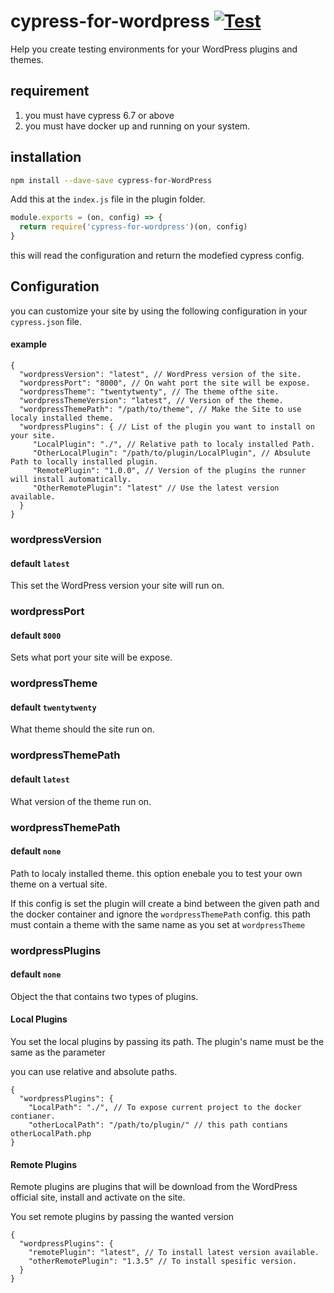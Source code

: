 # cypress-for-wordpress [![Test](https://github.com/OmriBarZik/cywp/actions/workflows/tests.yml/badge.svg)](https://github.com/OmriBarZik/cywp/actions/workflows/tests.yml)
Help you create testing environments for your WordPress plugins and themes.
## requirement
1. you must have cypress 6.7 or above
2. you must have docker up and running on your system.
## installation
```bash
npm install --dave-save cypress-for-WordPress
```

Add this at the `index.js` file in the plugin folder.
```js
module.exports = (on, config) => {
  return require('cypress-for-wordpress')(on, config)
}
```

this will read the configuration and return the modefied cypress config.

## Configuration
you can customize your site by using the following configuration in your `cypress.json` file.
#### example
```jsonc
{
  "wordpressVersion": "latest", // WordPress version of the site.
  "wordpressPort": "8000", // On waht port the site will be expose.
  "wordpressTheme": "twentytwenty", // The theme ofthe site.
  "wordpressThemeVersion": "latest", // Version of the theme.
  "wordpressThemePath": "/path/to/theme", // Make the Site to use localy installed theme.
  "wordpressPlugins": { // List of the plugin you want to install on your site.
     "LocalPlugin": "./", // Relative path to localy installed Path.
     "OtherLocalPlugin": "/path/to/plugin/LocalPlugin", // Absulute Path to locally installed plugin.
     "RemotePlugin": "1.0.0", // Version of the plugins the runner will install automatically.
     "OtherRemotePlugin": "latest" // Use the latest version available.
  }
}
```
### wordpressVersion
#### default `latest`
This set the WordPress version your site will run on. 
### wordpressPort
#### default `8000`
Sets what port your site will be expose.
### wordpressTheme
#### default `twentytwenty`
What theme should the site run on.
### wordpressThemePath
#### default `latest`
What version of the theme run on.
### wordpressThemePath
#### default `none`
Path to localy installed theme.
this option enebale you to test your own theme on a vertual site.

If this config is set the plugin will create a bind between the given path and the docker container and ignore the `wordpressThemePath` config. 
this path must contain a theme with the same name as you set at `wordpressTheme`
### wordpressPlugins
#### default `none`
Object the that contains two types of plugins.
#### Local Plugins
You set the local plugins by passing its path. The plugin's name must be the same as the parameter

you can use relative and absolute paths. 
```jsonc
{
  "wordpressPlugins": {
    "LocalPath": "./", // To expose current project to the docker contianer.
    "otherLocalPath": "/path/to/plugin/" // this path contians otherLocalPath.php
}
```

#### Remote Plugins
Remote plugins are plugins that will be download from the WordPress official site, install and activate on the site.

You set remote plugins by passing the wanted version
```jsonc
{
  "wordpressPlugins": {
    "remotePlugin": "latest", // To install latest version available. 
    "otherRemotePlugin": "1.3.5" // To install spesific version.
  }
}
```
